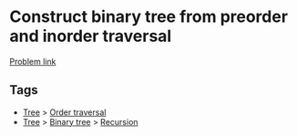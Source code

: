 # Construct binary tree from preorder and inorder traversal

[Problem link](https://leetcode.com/problems/construct-binary-tree-from-preorder-and-inorder-traversal)

## Tags

* [Tree](/README.md#Tree) > [Order traversal](/README.md#Tree-Order_traversal)
* [Tree](/README.md#Tree) > [Binary tree](/README.md#Tree-Binary_tree) > [Recursion](/README.md#Tree-Binary_tree-Recursion)
